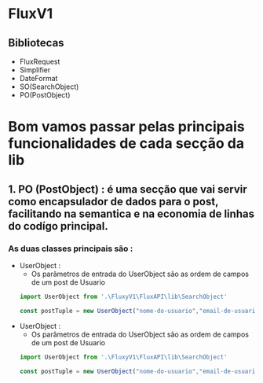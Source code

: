 # FluxV1

## Bibliotecas
* FluxRequest 
* Simplifier
* DateFormat
* SO(SearchObject)
* PO(PostObject)



# Bom vamos passar pelas principais funcionalidades de cada secção da lib


##  1. PO (PostObject) : é uma secção que vai servir como encapsulador de dados para o post, facilitando na semantica e na economia de linhas do codígo principal.

  ### As duas classes principais são : 
  - UserObject :
    * Os parâmetros de entrada do UserObject são as ordem de campos de um post de Usuario
     ``` javascript
     import UserObject from '.\FluxyV1\FluxAPI\lib\SearchObject'

     const postTuple = new UserObject("nome-do-usuario","email-de-usuario","senha-de-usuario");
    ```
  - UserObject :
    * Os parâmetros de entrada do UserObject são as ordem de campos de um post de Usuario
     ``` javascript
     import UserObject from '.\FluxyV1\FluxAPI\lib\SearchObject'

     const postTuple = new UserObject("nome-do-usuario","email-de-usuario","senha-de-usuario");
    ```




